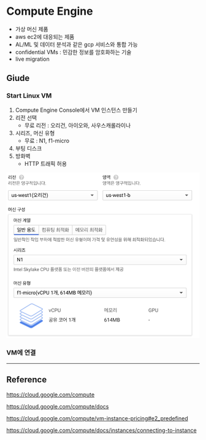 # Compute Engine

- 가상 머신 제품
- aws ec2에 대응되는 제품
- AL/ML 및 데이터 분석과 같은 gcp 서비스와 통합 가능
- confidential VMs : 민감한 정보를 암호화하는 기술
- live migration

## Giude

### Start Linux VM
1. Compute Engine Console에서 VM 인스턴스 만들기
2. 리전 선택
    - 무료 리전 : 오리건, 아이오와, 사우스캐롤라이나
3. 시리즈, 머신 유형
    - 무료 : N1, f1-micro
4. 부팅 디스크
5. 방화벽
    - HTTP 트래픽 허용

![compute engine](./images/compute01.png)

### VM에 연결

---
## Reference

https://cloud.google.com/compute

https://cloud.google.com/compute/docs

https://cloud.google.com/compute/vm-instance-pricing#e2_predefined

https://cloud.google.com/compute/docs/instances/connecting-to-instance
